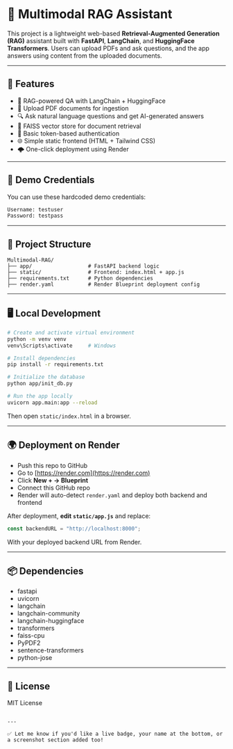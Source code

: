 
# 🌾 Multimodal RAG Assistant

This project is a lightweight web-based **Retrieval-Augmented Generation (RAG)** assistant built with **FastAPI**, **LangChain**, and **HuggingFace Transformers**. Users can upload PDFs and ask questions, and the app answers using content from the uploaded documents.

---

## 🚀 Features

- 🧠 RAG-powered QA with LangChain + HuggingFace
- 📄 Upload PDF documents for ingestion
- 🔍 Ask natural language questions and get AI-generated answers
- 💾 FAISS vector store for document retrieval
- 🔐 Basic token-based authentication
- 🌐 Simple static frontend (HTML + Tailwind CSS)
- 🌩️ One-click deployment using Render

---

## 🧪 Demo Credentials

You can use these hardcoded demo credentials:

```txt
Username: testuser
Password: testpass
```

---

## 📁 Project Structure

```
Multimodal-RAG/
├── app/                  # FastAPI backend logic
├── static/               # Frontend: index.html + app.js
├── requirements.txt      # Python dependencies
├── render.yaml           # Render Blueprint deployment config
```

---

## 🖥️ Local Development

```bash
# Create and activate virtual environment
python -m venv venv
venv\Scripts\activate     # Windows

# Install dependencies
pip install -r requirements.txt

# Initialize the database
python app/init_db.py

# Run the app locally
uvicorn app.main:app --reload
```

Then open `static/index.html` in a browser.

---

## 🌍 Deployment on Render

- Push this repo to GitHub
- Go to [https://render.com](https://render.com)
- Click **New + → Blueprint**
- Connect this GitHub repo
- Render will auto-detect `render.yaml` and deploy both backend and frontend

After deployment, **edit `static/app.js`** and replace:

```js
const backendURL = "http://localhost:8000";
```

With your deployed backend URL from Render.

---

## 📦 Dependencies

- fastapi
- uvicorn
- langchain
- langchain-community
- langchain-huggingface
- transformers
- faiss-cpu
- PyPDF2
- sentence-transformers
- python-jose

---

## 📃 License

MIT License
```

---

✅ Let me know if you'd like a live badge, your name at the bottom, or a screenshot section added too!
